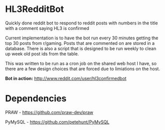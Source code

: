 HL3RedditBot
============

Quickly done reddit bot to respond to reddit posts with numbers in the title with a comment saying HL3 is confirmed


Current implementation is to have the bot run every 30 minutes getting the top 30 posts from r/gaming. Posts that are commented on are stored in a database. There is also a script that is designed to be run weekly to clean up week old post ids from the table.


This was written to be run as a cron job on the shared web host I have, so there are a few design choices that are forced due to limiations on the host. 

__Bot in action:__
http://www.reddit.com/user/hl3confirmedbot


Dependencies
============
PRAW - https://github.com/praw-dev/praw

PyMySQL - https://github.com/petehunt/PyMySQL

